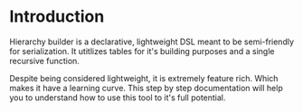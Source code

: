 # Introduction
Hierarchy builder is a declarative, lightweight DSL meant to be semi-friendly for serialization. It utitlizes tables for it's building purposes and a single recursive function.

Despite being considered lightweight, it is extremely feature rich. Which makes it have a learning curve. This step by step documentation will help you to understand how to use this tool to it's full potential.
